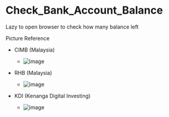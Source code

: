 # Check_Bank_Account_Balance
Lazy to open browser to check how many balance left

Picture Reference

* CIMB (Malaysia)
  * ![image](https://github.com/J-494/CIMB_Account_Balance/assets/68671153/22624716-8b52-472f-9da6-02426e73d2e9)

* RHB (Malaysia)
  * ![image](https://github.com/J-494/CIMB_Account_Balance/assets/68671153/26b279d6-72c6-4520-925f-2137070b346f)
 
* KDI (Kenanga Digital Investing)
  * ![image](https://github.com/J-494/Check_Bank_Account_Balance/assets/68671153/739d2bb6-7449-490e-b41b-8d4be5b6db58)
